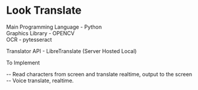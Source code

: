 # Look Translate

Main Programming Language - Python <br />
Graphics Library - OPENCV<br />
OCR - pytesseract<br />

Translator API - LibreTranslate (Server Hosted Local)

To Implement <br />

-- Read characters from screen and translate realtime, output to the screen <br />
-- Voice translate, realtime.
